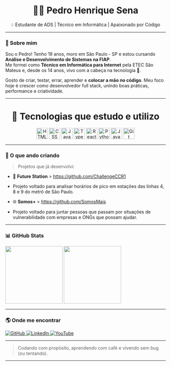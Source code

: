 <h1 align="center">👨‍💻 Pedro Henrique Sena</h1>

<p align="center">💡 Estudante de ADS | Técnico em Informática | Apaixonado por Código</p>

---

### 👋 Sobre mim

Sou o Pedro! Tenho 19 anos, moro em São Paulo - SP e estou cursando **Análise e Desenvolvimento de Sistemas na FIAP**.  
Me formei como **Técnico em Informática para Internet** pela ETEC São Mateus e, desde os 14 anos, vivo com a cabeça na tecnologia 🚀.

Gosto de criar, testar, errar, aprender e **colocar a mão no código**. Meu foco hoje é crescer como desenvolvedor full stack, unindo boas práticas, performance e criatividade.

---

<h1 align="center"> 🧰 Tecnologias que estudo e utilizo</h1>

<p align="center">
  <img src="https://cdn.jsdelivr.net/gh/devicons/devicon/icons/html5/html5-original.svg" title="HTML5" alt="HTML" width="35" />
  <img src="https://cdn.jsdelivr.net/gh/devicons/devicon/icons/css3/css3-original.svg" title="CSS3" alt="CSS" width="35" />
  <img src="https://cdn.jsdelivr.net/gh/devicons/devicon/icons/javascript/javascript-original.svg" title="JavaScript" alt="JavaScript" width="35" />
  <img src="https://cdn.jsdelivr.net/gh/devicons/devicon/icons/typescript/typescript-original.svg" title="TypeScript" alt="TypeScript" width="35" />
  <img src="https://cdn.jsdelivr.net/gh/devicons/devicon/icons/react/react-original.svg" title="React" alt="React" width="35" />
  <img src="https://cdn.jsdelivr.net/gh/devicons/devicon/icons/python/python-original.svg" title="Python" alt="Python" width="35" />
  <img src="https://cdn.jsdelivr.net/gh/devicons/devicon/icons/java/java-original.svg" title="Java" alt="Java" width="35" />
  <img src="https://cdn.jsdelivr.net/gh/devicons/devicon/icons/git/git-original.svg" title="Git" alt="Git" width="35" />
  
</p>

---

### 📌 O que ando criando  

> Projetos que já desenvolvi:

- 🚉 **Future Station** > https://github.com/ChallengeCCR1
- Projeto voltado para analisar horários de pico em estações das linhas 4, 8 e 9 do metrô de São Paulo.

- 🌐 **Somos+** > https://github.com/SomosMais
- Projeto voltado para juntar pessoas que passam por situações de vulnerabilidade com empresas e ONGs que possam ajudar.
---

### 📊 GitHub Stats

<p align="left">
  <img height="180em" src="https://github-readme-stats.vercel.app/api?username=devpedrosena1&show_icons=true&theme=tokyonight&locale=pt-br" />
  <img height="180em" src="https://github-readme-stats.vercel.app/api/top-langs/?username=devpedrosena1&theme=tokyonight&layout=compact" />
</p>

---

### 🌎 Onde me encontrar

<p align="left">
    <!-- GitHub -->
    <a href="https://github.com/devpedrosena1" target="_blank">
      <img 
        alt="GitHub" 
        title="Meu GitHub" 
        src="https://img.shields.io/badge/GitHub-333333?style=for-the-badge&logo=github&logoColor=white"
      />
    </a>
    <!-- LinkedIn -->
    <a href="https://www.linkedin.com/in/pedro-henrique-sena-a282b01ab/" target="_blank">
        <img 
            alt="LinkedIn" 
            title="Meu LinkedIn" 
            src="https://img.shields.io/badge/LinkedIn-0A66C2?style=for-the-badge&logo=linkedin&logoColor=white"
        />
    </a>
    <!-- YouTube -->
    <a href="https://www.youtube.com/@sena_fxl" target="_blank">
        <img 
            alt="YouTube" 
            title="Meu YouTube" 
            src="https://img.shields.io/badge/YouTube-FF0000?style=for-the-badge&logo=youtube&logoColor=white"
        />
    </a>
</p>

---

> Codando com propósito, aprendendo com café e vivendo sem bug (ou tentando).

---

